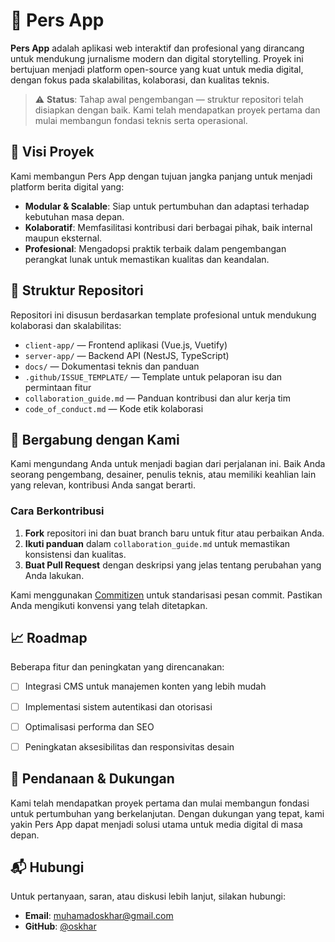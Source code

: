 # 📰 Pers App

**Pers App** adalah aplikasi web interaktif dan profesional yang dirancang untuk mendukung jurnalisme modern dan digital storytelling. Proyek ini bertujuan menjadi platform open-source yang kuat untuk media digital, dengan fokus pada skalabilitas, kolaborasi, dan kualitas teknis.

> ⚠️ **Status**: Tahap awal pengembangan — struktur repositori telah disiapkan dengan baik. Kami telah mendapatkan proyek pertama dan mulai membangun fondasi teknis serta operasional.


## 🚀 Visi Proyek

Kami membangun Pers App dengan tujuan jangka panjang untuk menjadi platform berita digital yang:

* **Modular & Scalable**: Siap untuk pertumbuhan dan adaptasi terhadap kebutuhan masa depan.
* **Kolaboratif**: Memfasilitasi kontribusi dari berbagai pihak, baik internal maupun eksternal.
* **Profesional**: Mengadopsi praktik terbaik dalam pengembangan perangkat lunak untuk memastikan kualitas dan keandalan.


## 🧱 Struktur Repositori

Repositori ini disusun berdasarkan template profesional untuk mendukung kolaborasi dan skalabilitas:

* `client-app/` — Frontend aplikasi (Vue.js, Vuetify)
* `server-app/` — Backend API (NestJS, TypeScript)
* `docs/` — Dokumentasi teknis dan panduan
* `.github/ISSUE_TEMPLATE/` — Template untuk pelaporan isu dan permintaan fitur
* `collaboration_guide.md` — Panduan kontribusi dan alur kerja tim
* `code_of_conduct.md` — Kode etik kolaborasi


## 🤝 Bergabung dengan Kami

Kami mengundang Anda untuk menjadi bagian dari perjalanan ini. Baik Anda seorang pengembang, desainer, penulis teknis, atau memiliki keahlian lain yang relevan, kontribusi Anda sangat berarti.

### Cara Berkontribusi

1. **Fork** repositori ini dan buat branch baru untuk fitur atau perbaikan Anda.
2. **Ikuti panduan** dalam `collaboration_guide.md` untuk memastikan konsistensi dan kualitas.
3. **Buat Pull Request** dengan deskripsi yang jelas tentang perubahan yang Anda lakukan.

Kami menggunakan [Commitizen](https://commitizen-tools.github.io/commitizen/) untuk standarisasi pesan commit. Pastikan Anda mengikuti konvensi yang telah ditetapkan.


## 📈 Roadmap

Beberapa fitur dan peningkatan yang direncanakan:

* [ ] Integrasi CMS untuk manajemen konten yang lebih mudah
* [ ] Implementasi sistem autentikasi dan otorisasi
* [ ] Optimalisasi performa dan SEO
* [ ] Peningkatan aksesibilitas dan responsivitas desain


## 💼 Pendanaan & Dukungan

Kami telah mendapatkan proyek pertama dan mulai membangun fondasi untuk pertumbuhan yang berkelanjutan. Dengan dukungan yang tepat, kami yakin Pers App dapat menjadi solusi utama untuk media digital di masa depan.


## 📬 Hubungi

Untuk pertanyaan, saran, atau diskusi lebih lanjut, silakan hubungi:

* **Email**: [muhamadoskhar@gmail.com](mailto:muhamadoskhar@gmail.com)
* **GitHub**: [@oskhar](https://github.com/oskhar)
